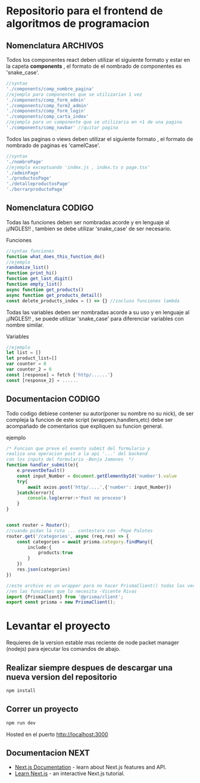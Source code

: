 # Repositorio para el frontend de algoritmos de programacion

## Nomenclatura ARCHIVOS

Todos los componentes react deben utilizar el siguiente formato y estar en la capeta **components**
, el formato de el nombrado de componentes es 'snake_case'.

```ts
//syntax
'./components/comp_nombre_pagina'
//ejemplo para componentes que se utilizarian 1 vez
'./components/comp_form_admin'
'./components/comp_form2_admin'
'./components/comp_form_login'
'./components/comp_carta_index'
//ejemplo para un componente que se utilizaria en +1 de una pagina
'./components/comp_navbar' //quitar pagina 
```

Todos las paginas o views deben utilizar el siguiente formato
, el formato de nombrado de paginas es 'camelCase'.

```ts
//syntax
'./nombrePage'
//ejemplo exceptuando 'index.js , index.ts o page.tsx'
'./adminPage'
'./productosPage'
'./detalleproductosPage'
'./borrarproductoPage'
```

## Nomenclatura CODIGO 

Todas las funciones deben ser nombradas acorde y en lenguaje
al ¡¡INGLES!! , tambien se debe utilizar 'snake_case' de ser
necesario.

Funciones
```ts
//syntax funciones
function what_does_this_function_do()
//ejemplo
randomize_list()
function print_hi()
function get_last_digit()
function empty_list()
async function get_products()
async function get_products_detail()
const delete_products_index = () => {} //incluso funciones lambda
```

Todas las variables deben ser nombradas acorde a su uso y en lenguaje
al ¡¡INGLES!! , se puede utilizar 'snake_case' para diferenciar variables
con nombre similar.

Variables
```ts
//ejemplo
let list = []
let product_list=[]
var counter = 0
var counter_2 = 0
const [response] = fetch {'http/......'}
const [response_2] = ......
```

## Documentacion CODIGO

Todo codigo debiese contener su autor(poner su nombre no su nick), de ser compleja la funcion de este script (wrappers,handlers,etc) debe ser acompañado de comentarios que expliquen su funcion general.

ejemplo
```ts
/* Funcion que preve el evento submit del formulario y 
realiza una operacion post a la api '...' del backend 
con los inputs del formulario -Benja Jamones  */
function handler_submit(e){
    e.preventDefault()
    const input_Number = document.getElementbyId('number').value
    try{ 
        await axios.post('http/....',{'number': input_Number})
    }catch(error){
        console.log(error:+'Post no proceso')
    }
}


const router = Router();
//cuando pidan la ruta ... contestare con -Pepe Palotes
router.get('/categories', async (req,res) => {
    const categories = await prisma.category.findMany({
        include:{
            products:true
        }
    })
    res.json(categories)
})

//este archivo es un wrapper para no hacer PrismaClient() todas las veces
//en las funciones que lo necesita -Vicente Rivas 
import {PrismaClient} from '@prisma/client';
export const prisma = new PrismaClient();
```

# Levantar el proyecto

Requieres de la version estable mas reciente de node packet manager (nodejs) para ejecutar los comandos de abajo. 

## Realizar siempre despues de descargar una nueva version del repositorio
```bash
npm install
```
## Correr un proyecto 
```bash
npm run dev
```
Hosted en el puerto [http://localhost:3000](http://localhost:3000) 


## Documentacion NEXT

- [Next.js Documentation](https://nextjs.org/docs) - learn about Next.js features and API.
- [Learn Next.js](https://nextjs.org/learn) - an interactive Next.js tutorial.
